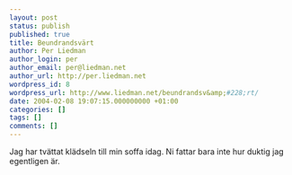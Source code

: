 ```yaml
---
layout: post
status: publish
published: true
title: Beundrandsvärt
author: Per Liedman
author_login: per
author_email: per@liedman.net
author_url: http://per.liedman.net
wordpress_id: 8
wordpress_url: http://www.liedman.net/beundrandsv&amp;#228;rt/
date: 2004-02-08 19:07:15.000000000 +01:00
categories: []
tags: []
comments: []
---
```

Jag har tvättat klädseln till min soffa idag. Ni fattar bara inte hur duktig jag egentligen är.
